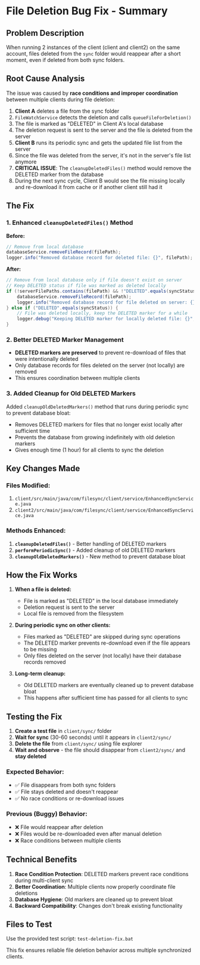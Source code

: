 # File Deletion Bug Fix - Summary

## Problem Description

When running 2 instances of the client (client and client2) on the same account, files deleted from the `sync` folder would reappear after a short moment, even if deleted from both sync folders.

## Root Cause Analysis

The issue was caused by **race conditions and improper coordination** between multiple clients during file deletion:

1. **Client A** deletes a file from the sync folder
2. `FileWatchService` detects the deletion and calls `queueFileForDeletion()`
3. The file is marked as "DELETED" in Client A's local database
4. The deletion request is sent to the server and the file is deleted from the server
5. **Client B** runs its periodic sync and gets the updated file list from the server
6. Since the file was deleted from the server, it's not in the server's file list anymore
7. **CRITICAL ISSUE**: The `cleanupDeletedFiles()` method would remove the DELETED marker from the database
8. During the next sync cycle, Client B would see the file missing locally and re-download it from cache or if another client still had it

## The Fix

### 1. Enhanced `cleanupDeletedFiles()` Method

**Before:**
```java
// Remove from local database
databaseService.removeFileRecord(filePath);
logger.info("Removed database record for deleted file: {}", filePath);
```

**After:**
```java
// Remove from local database only if file doesn't exist on server
// Keep DELETED status if file was marked as deleted locally
if (!serverFilePaths.contains(filePath) && !"DELETED".equals(syncStatus)) {
    databaseService.removeFileRecord(filePath);
    logger.info("Removed database record for file deleted on server: {}", filePath);
} else if ("DELETED".equals(syncStatus)) {
    // File was deleted locally, keep the DELETED marker for a while
    logger.debug("Keeping DELETED marker for locally deleted file: {}", filePath);
}
```

### 2. Better DELETED Marker Management

- **DELETED markers are preserved** to prevent re-download of files that were intentionally deleted
- Only database records for files deleted on the server (not locally) are removed
- This ensures coordination between multiple clients

### 3. Added Cleanup for Old DELETED Markers

Added `cleanupOldDeletedMarkers()` method that runs during periodic sync to prevent database bloat:
- Removes DELETED markers for files that no longer exist locally after sufficient time
- Prevents the database from growing indefinitely with old deletion markers
- Gives enough time (1 hour) for all clients to sync the deletion

## Key Changes Made

### Files Modified:
1. `client/src/main/java/com/filesync/client/service/EnhancedSyncService.java`
2. `client2/src/main/java/com/filesync/client/service/EnhancedSyncService.java`

### Methods Enhanced:
1. **`cleanupDeletedFiles()`** - Better handling of DELETED markers
2. **`performPeriodicSync()`** - Added cleanup of old DELETED markers
3. **`cleanupOldDeletedMarkers()`** - New method to prevent database bloat

## How the Fix Works

1. **When a file is deleted:**
   - File is marked as "DELETED" in the local database immediately
   - Deletion request is sent to the server
   - Local file is removed from the filesystem

2. **During periodic sync on other clients:**
   - Files marked as "DELETED" are skipped during sync operations
   - The DELETED marker prevents re-download even if the file appears to be missing
   - Only files deleted on the server (not locally) have their database records removed

3. **Long-term cleanup:**
   - Old DELETED markers are eventually cleaned up to prevent database bloat
   - This happens after sufficient time has passed for all clients to sync

## Testing the Fix

1. **Create a test file** in `client/sync/` folder
2. **Wait for sync** (30-60 seconds) until it appears in `client2/sync/`
3. **Delete the file** from `client/sync/` using file explorer
4. **Wait and observe** - the file should disappear from `client2/sync/` and **stay deleted**

### Expected Behavior:
- ✅ File disappears from both sync folders
- ✅ File stays deleted and doesn't reappear
- ✅ No race conditions or re-download issues

### Previous (Buggy) Behavior:
- ❌ File would reappear after deletion
- ❌ Files would be re-downloaded even after manual deletion
- ❌ Race conditions between multiple clients

## Technical Benefits

1. **Race Condition Protection**: DELETED markers prevent race conditions during multi-client sync
2. **Better Coordination**: Multiple clients now properly coordinate file deletions
3. **Database Hygiene**: Old markers are cleaned up to prevent bloat
4. **Backward Compatibility**: Changes don't break existing functionality

## Files to Test

Use the provided test script: `test-deletion-fix.bat`

This fix ensures reliable file deletion behavior across multiple synchronized clients.
